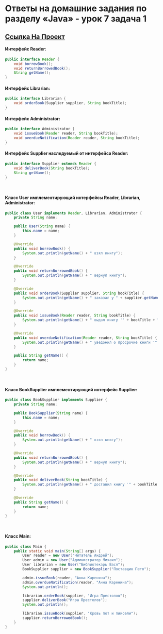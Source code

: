 # Ответы на домашние задания по разделу «Java» - урок 7 задача 1

## [Ссылка На Проект](https://github.com/AlizhanKenesbay/library-users-project)

#### Интерфейс Reader:
```java
public interface Reader {
    void borrowBook();
    void returnBorrowedBook();
    String getName();
}
```

#### Интерфейс Librarian:
```java
public interface Librarian {
    void orderBook(Supplier supplier, String bookTitle);
}
```

#### Интерфейс Administrator:
```java
public interface Administrator {
    void issueBook(Reader reader, String bookTitle);
    void overdueNotification(Reader reader, String bookTitle);
}
```

#### Интерфейс Supplier наследуемый от интерфейса Reader:
```java
public interface Supplier extends Reader {
    void deliverBook(String bookTitle);
    String getName();
}
```
<br>

#### Класс User имплементирующий интерфейсы Reader, Librarian, Administrator:
```java
public class User implements Reader, Librarian, Administrator {
    private String name;

    public User(String name) {
        this.name = name;
    }

    @Override
    public void borrowBook() {
        System.out.println(getName() + " взял книгу");
    }

    @Override
    public void returnBorrowedBook() {
        System.out.println(getName() + " вернул книгу");
    }

    @Override
    public void orderBook(Supplier supplier, String bookTitle) {
        System.out.println(getName() + " заказал у " + supplier.getName() + " книгу " + bookTitle);
    }

    @Override
    public void issueBook(Reader reader, String bookTitle) {
        System.out.println(getName() + " выдал книгу '" + bookTitle + "' для " + reader.getName());
    }

    @Override
    public void overdueNotification(Reader reader, String bookTitle) {
        System.out.println(getName() + " уведомил о просрочке книги '" + bookTitle + "' для " + reader.getName());
    }

    public String getName() {
        return name;
    }
}
```
<br>

#### Класс BookSupplier имплементирующий интерфейс Supplier:
```java
public class BookSupplier implements Supplier {
    private String name;

    public BookSupplier(String name) {
        this.name = name;
    }

    @Override
    public void borrowBook() {
        System.out.println(getName() + " взял книгу");
    }

    @Override
    public void returnBorrowedBook() {
        System.out.println(getName() + " вернул книгу");
    }

    @Override
    public void deliverBook(String bookTitle) {
        System.out.println(getName() + " доставил книгу '" + bookTitle + "' ");
    }

    @Override
    public String getName() {
        return name;
    }
}
```
<br>

#### Класс Main:
```java
public class Main {
    public static void main(String[] args) {
        User reader = new User("Читатель Андрей");
        User admin = new User("Администратор Михаил");
        User librarian = new User("Библиотекарь Вася");
        BookSupplier supplier = new BookSupplier("Поставщик Петя");

        admin.issueBook(reader, "Анна Каренина");
        admin.overdueNotification(reader, "Анна Каренина");
        System.out.println();

        librarian.orderBook(supplier, "Игра Престолов");
        supplier.deliverBook("Игра Престолов");
        System.out.println();

        librarian.issueBook(supplier, "Кровь пот и пиксели");
        supplier.returnBorrowedBook();
    }
}
```

